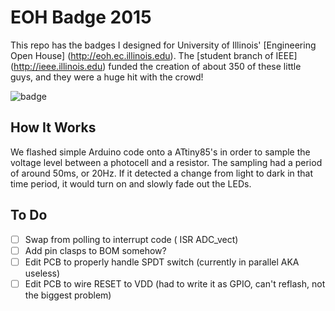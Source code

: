 # EOH Badge 2015
This repo has the badges I designed for University of Illinois' [Engineering Open House] (http://eoh.ec.illinois.edu). The [student branch of IEEE] (http://ieee.illinois.edu) funded the creation of about 350 of these little guys, and they were a huge hit with the crowd!

![badge](http://i.imgur.com/vE073Ky.png?1)

## How It Works
We flashed simple Arduino code onto a ATtiny85's in order to sample the voltage level between a photocell and a resistor. The sampling had a period of around 50ms, or 20Hz. If it detected a change from light to dark in that time period, it would turn on and slowly fade out the LEDs. 

## To Do
- [ ] Swap from polling to interrupt code ( ISR ADC_vect)
- [ ] Add pin clasps to BOM somehow?
- [ ] Edit PCB to properly handle SPDT switch (currently in parallel AKA useless)
- [ ] Edit PCB to wire RESET to VDD (had to write it as GPIO, can't reflash, not the biggest problem)

